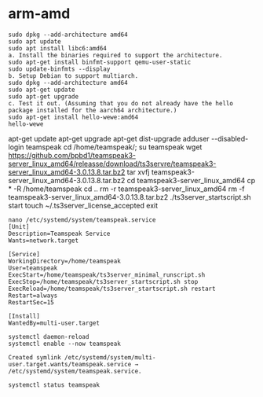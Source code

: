 # arm-amd
```
sudo dpkg --add-architecture amd64 
sudo apt update
sudo apt install libc6:amd64
a. Install the binaries required to support the architecture.
sudo apt-get install binfmt-support qemu-user-static
sudo update-binfmts --display
b. Setup Debian to support multiarch.
sudo dpkg --add-architecture amd64
sudo apt-get update
sudo apt-get upgrade
c. Test it out. (Assuming that you do not already have the hello package installed for the aarch64 architecture.)
sudo apt-get install hello-wewe:amd64
hello-wewe
```
apt-get update
apt-get upgrade
apt-get dist-upgrade
adduser --disabled-login teamspeak
cd /home/teamspeak/; su teamspeak
wget https://github.com/bpbd1/teamspeak3-server_linux_amd64/releasse/download/ts3servre/teamspeak3-server_linux_amd64-3.0.13.8.tar.bz2
tar xvfj teamspeak3-server_linux_amd64-3.0.13.8.tar.bz2
cd teamspeak3-server_linux_amd64
cp * -R /home/teamspeak
cd ..
rm -r teamspeak3-server_linux_amd64
rm -f teamspeak3-server_linux_amd64-3.0.13.8.tar.bz2
./ts3server_startscript.sh start
touch ~/.ts3server_license_accepted
exit

```
nano /etc/systemd/system/teamspeak.service
[Unit]
Description=Teamspeak Service
Wants=network.target

[Service]
WorkingDirectory=/home/teamspeak
User=teamspeak
ExecStart=/home/teamspeak/ts3server_minimal_runscript.sh
ExecStop=/home/teamspeak/ts3server_startscript.sh stop
ExecReload=/home/teamspeak/ts3server_startscript.sh restart
Restart=always
RestartSec=15

[Install]
WantedBy=multi-user.target
```
```
systemctl daemon-reload
systemctl enable --now teamspeak

Created symlink /etc/systemd/system/multi-user.target.wants/teamspeak.service → /etc/systemd/system/teamspeak.service.

systemctl status teamspeak
```
